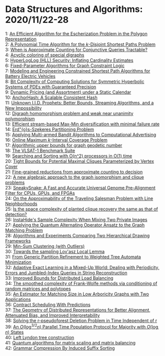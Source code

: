 # Data Structures and Algorithms: 2020/11/22-28  
1: [An Efficient Algorithm for the Escherization Problem in the Polygon  Representation](https://doi.org/10.48550/arXiv.1912.09605)  
2: [A Polynomial Time Algorithm for the $k$-Disjoint Shortest Paths Problem](https://doi.org/10.48550/arXiv.1912.10486)  
3: [When is Approximate Counting for Conjunctive Queries Tractable?](https://doi.org/10.48550/arXiv.2005.10029)  
4: [Acyclic coloring of special digraphs](https://doi.org/10.48550/arXiv.2006.13911)  
5: [HyperLogLog (HLL) Security: Inflating Cardinality Estimates](https://doi.org/10.48550/arXiv.2011.10355)  
6: [Fixed-Parameter Algorithms for Graph Constraint Logic](https://doi.org/10.48550/arXiv.2011.10385)  
7: [Modeling and Engineering Constrained Shortest Path Algorithms for  Battery Electric Vehicles](https://doi.org/10.48550/arXiv.2011.10400)  
8: [Bit Complexity of Computing Solutions for Symmetric Hyperbolic Systems  of PDEs with Guaranteed Precision](https://doi.org/10.48550/arXiv.1807.03140)  
9: [Dynamic Pricing (and Assortment) under a Static Calendar](https://doi.org/10.48550/arXiv.1811.01077)  
10: [AnchorHash: A Scalable Consistent Hash](https://doi.org/10.48550/arXiv.1812.09674)  
11: [Unknown I.I.D. Prophets: Better Bounds, Streaming Algorithms, and a New  Impossibility](https://doi.org/10.48550/arXiv.2007.06110)  
12: [Digraph homomorphism problem and weak near unanimity polymorphism](https://doi.org/10.48550/arXiv.2009.13090)  
13: [Efficient stream-based Max-Min diversification with minimal failure rate](https://doi.org/10.48550/arXiv.2011.10659)  
14: [Erd\"{o}s-Szekeres Partitioning Problem](https://doi.org/10.48550/arXiv.2011.10870)  
15: [Applying Multi-armed Bandit Algorithms to Computational Advertising](https://doi.org/10.48550/arXiv.2011.10919)  
16: [Online Maximum $k$-Interval Coverage Problem](https://doi.org/10.48550/arXiv.2011.10938)  
17: [Algorithmic upper bounds for graph geodetic number](https://doi.org/10.48550/arXiv.2011.10989)  
18: [The VLSAT-1 Benchmark Suite](https://doi.org/10.48550/arXiv.2011.11049)  
19: [Searching and Sorting with O(n^2) processors in O(1) time](https://doi.org/10.48550/arXiv.2011.11144)  
20: [Tight Bounds for Potential Maximal Cliques Parameterized by Vertex Cover](https://doi.org/10.48550/arXiv.2011.11282)  
21: [Fine-grained reductions from approximate counting to decision](https://doi.org/10.48550/arXiv.1707.04609)  
22: [A new algebraic approach to the graph isomorphism and clique problems](https://doi.org/10.48550/arXiv.1905.08033)  
23: [SneakySnake: A Fast and Accurate Universal Genome Pre-Alignment Filter  for CPUs, GPUs, and FPGAs](https://doi.org/10.48550/arXiv.1910.09020)  
24: [On the Approximability of the Traveling Salesman Problem with Line  Neighborhoods](https://doi.org/10.48550/arXiv.2008.12075)  
25: [Is the space complexity of planted clique recovery the same as that of  detection?](https://doi.org/10.48550/arXiv.2008.12825)  
26: [InstaHide's Sample Complexity When Mixing Two Private Images](https://doi.org/10.48550/arXiv.2011.11877)  
27: [Applying the Quantum Alternating Operator Ansatz to the Graph Matching  Problem](https://doi.org/10.48550/arXiv.2011.11918)  
28: [Algorithms and Experiments Comparing Two Hierarchical Drawing Frameworks](https://doi.org/10.48550/arXiv.2011.12155)  
29: [Min-Sum Clustering (with Outliers)](https://doi.org/10.48550/arXiv.2011.12169)  
30: [Towards the sampling Lov\'asz Local Lemma](https://doi.org/10.48550/arXiv.2011.12196)  
31: [From Generic Partition Refinement to Weighted Tree Automata Minimization](https://doi.org/10.48550/arXiv.2004.01250)  
32: [Adaptive Exact Learning in a Mixed-Up World: Dealing with Periodicity,  Errors and Jumbled-Index Queries in String Reconstruction](https://doi.org/10.48550/arXiv.2007.08787)  
33: [Improved Bounds for Distributed Load Balancing](https://doi.org/10.48550/arXiv.2008.04148)  
34: [The smoothed complexity of Frank-Wolfe methods via conditioning of  random matrices and polytopes](https://doi.org/10.48550/arXiv.2009.12685)  
35: [An Estimator for Matching Size in Low Arboricity Graphs with Two  Applications](https://doi.org/10.48550/arXiv.2011.11706)  
36: [Contract Scheduling With Predictions](https://doi.org/10.48550/arXiv.2011.12439)  
37: [The Geometry of Distributed Representations for Better Alignment,  Attenuated Bias, and Improved Interpretability](https://doi.org/10.48550/arXiv.2011.12465)  
38: [Solving the r-pseudoforest Deletion Problem in Time Independent of r](https://doi.org/10.48550/arXiv.2011.12500)  
39: [An $O(\log^{3/2}n)$ Parallel Time Population Protocol for Majority with  $O(\log n)$ States](https://doi.org/10.48550/arXiv.2011.12633)  
40: [Left Lyndon tree construction](https://doi.org/10.48550/arXiv.2011.12742)  
41: [Quantum algorithms for matrix scaling and matrix balancing](https://doi.org/10.48550/arXiv.2011.12823)  
42: [Grammar Compression By Induced Suffix Sorting](https://doi.org/10.48550/arXiv.2011.12898)  